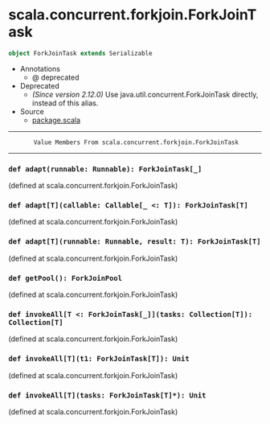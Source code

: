 
#                    scala.concurrent.forkjoin.ForkJoinTask                    #

```scala
object ForkJoinTask extends Serializable
```

* Annotations
  * @ deprecated
* Deprecated
  * _(Since version 2.12.0)_ Use java.util.concurrent.ForkJoinTask directly,
    instead of this alias.
* Source
  * [package.scala](https://github.com/scala/scala/tree/6d09a1ba5f/src/library/scala/concurrent/forkjoin/package.scala#L1)


--------------------------------------------------------------------------------
           Value Members From scala.concurrent.forkjoin.ForkJoinTask
--------------------------------------------------------------------------------


### `def adapt(runnable: Runnable): ForkJoinTask[_]`                         ###

(defined at scala.concurrent.forkjoin.ForkJoinTask)


### `def adapt[T](callable: Callable[_ <: T]): ForkJoinTask[T]`              ###

(defined at scala.concurrent.forkjoin.ForkJoinTask)


### `def adapt[T](runnable: Runnable, result: T): ForkJoinTask[T]`           ###

(defined at scala.concurrent.forkjoin.ForkJoinTask)


### `def getPool(): ForkJoinPool`                                            ###

(defined at scala.concurrent.forkjoin.ForkJoinTask)


### `def invokeAll[T <: ForkJoinTask[_]](tasks: Collection[T]): Collection[T]` ###

(defined at scala.concurrent.forkjoin.ForkJoinTask)


### `def invokeAll[T](t1: ForkJoinTask[T]): Unit`                            ###

(defined at scala.concurrent.forkjoin.ForkJoinTask)


### `def invokeAll[T](tasks: ForkJoinTask[T]*): Unit`                        ###
(defined at scala.concurrent.forkjoin.ForkJoinTask)
